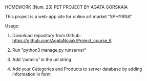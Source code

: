 HOMEWORK (Num. 23) PET PROJECT BY AGATA GORSKAIA

This project is a web-app site for online art market "SPHYRNA"

Usage:

1. Download repository from Github:
https://github.com/AgataNovak/Project_course_6

2. Run "python3 manage.py runserver"

3. Add '/admin/' in the url string

4. Add your Categories and Products to server database by adding information in form
